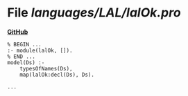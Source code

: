 # File _languages/LAL/lalOk.pro_
**[GitHub](https://github.com/softlang/yas/blob/master/languages/LAL/lalOk.pro)**
```
% BEGIN ...
:- module(lalOk, []).
% END ...
model(Ds) :-
    typesOfNames(Ds),
    map(lalOk:decl(Ds), Ds).

...
```
